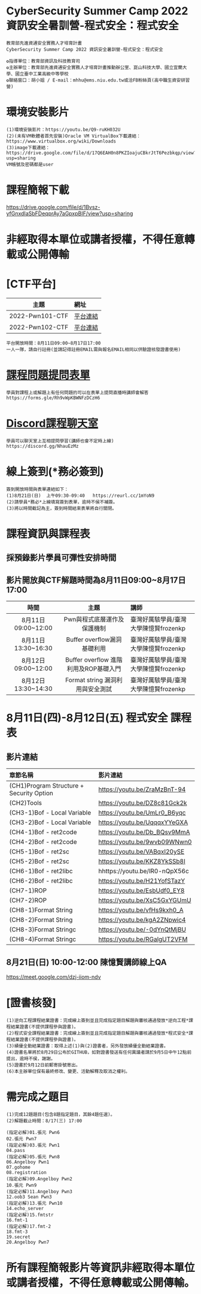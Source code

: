 # CyberSecurity Summer Camp 2022 資訊安全暑訓營-程式安全：程式安全
```
教育部先進資通安全實務人才培育計畫
CyberSecurity Summer Camp 2022 資訊安全暑訓營-程式安全：程式安全
   
✪指導單位：教育部資訊及科技教育司
✪主辦單位：教育部先進資通安全實務人才培育計畫推動辦公室、崑山科技大學、國立宜蘭大學、國立臺中工業高級中等學校
✪聯絡窗口：胡小姐 / E-mail：mhhu@ems.niu.edu.tw或洽FB粉絲頁(高中職生資安研習營)
```
# 環境安裝影片
```
(1)環境安裝影片：https://youtu.be/Q9-ruKH032U
(2)(未有VM軟體者首先安裝)Oracle VM VirtualBox下載連結：https://www.virtualbox.org/wiki/Downloads
(3)image下載連結：https://drive.google.com/file/d/17Q6EAH0n8PKZIoajuCBkrJtT6Pezbkqp/view?usp=sharing
VM帳號及密碼都是user
```

# 課程簡報下載
https://drive.google.com/file/d/1Bvsz-yfGnxdIaSbFDeqprAy7aGpxpBIF/view?usp=sharing

# 非經取得本單位或講者授權，不得任意轉載或公開傳輸

# [CTF平台]
|主題|網址|
|:----:|:------|
|2022-Pwn101-CTF|[平台連結](http://140.110.112.211)|
|2022-Pwn102-CTF|[平台連結](http://140.110.112.214)|
```
平台開放時間：8月11日09:00~8月17日17:00
一人一隊，請自行註冊(並請記得註冊EMAIL需與報名EMAIL相同以供驗證核發證書使用)
```


# [課程問題提問表單](https://forms.gle/Rh9vWpKBWNFzDCzH6)
```
學員對課程上或解題上有任何問題的可以在表單上提問直播時講師會解答
https://forms.gle/Rh9vWpKBWNFzDCzH6
```


# [Discord課程聊天室](https://discord.gg/NhauEzMz)
```
學員可以聊天室上互相提問學習(講師也會不定時上線)
https://discord.gg/NhauEzMz
```


# 線上簽到(*務必簽到)
```
簽到開放時間與表單連結如下：
(1)8月21日(日)  上午09:30-09:40   https://reurl.cc/1mYoN9
(2)請學員*務必*上線填寫簽到表單，逾時不侯不補簽。
(3)將以時間截記為主，簽到時間結束表單將自行關閉。
```


#  課程資訊與課程表
## 採預錄影片學員可彈性安排時間
## 影片開放與CTF解題時間為8月11日09:00~8月17日17:00
|時間|主題|講師|
|:----:|:----:|:------|
|8月11日09:00~12:00|Pwn與程式底層運作及保護機制|臺灣好厲駭學員/臺灣大學陳憶賢frozenkp|
|8月11日13:30~16:30|Buffer overflow漏洞基礎利用|臺灣好厲駭學員/臺灣大學陳憶賢frozenkp|
|8月12日09:00~12:00|Buffer overflow 進階利用及ROP基礎入門|臺灣好厲駭學員/臺灣大學陳憶賢frozenkp|
|8月12日13:30~14:30|Format string 漏洞利用與安全測試|臺灣好厲駭學員/臺灣大學陳憶賢frozenkp|


# 8月11日(四)-8月12日(五) 程式安全  課程表
## 影片連結
|章節名稱|影片連結|
|:------|:-------------|
|(CH1)Program Structure + Security Option|https://youtu.be/ZraMzBnT-94|
|(CH2)Tools|https://youtu.be/DZ8c81Gck2k|
|(CH3-1)Bof - Local Variable|https://youtu.be/UmLr0_B6yqc|
|(CH3-2)Bof - Local Variable|https://youtu.be/UqqqxYYeGXA|
|(CH4-1)Bof - ret2code|https://youtu.be/Db_BQsv9MmA|
|(CH4-2)Bof - ret2code|https://youtu.be/9wvb09WNwn0|
|(CH5-1)Bof - ret2sc|https://youtu.be/VABqxI20ySE|
|(CH5-2)Bof - ret2sc|https://youtu.be/KKZ8YkSSb8I|
|(CH6-1)Bof - ret2libc|hhttps://youtu.be/lR0-nQpX56c|
|(CH6-2)Bof - ret2libc|https://youtu.be/H21YofSTazY|
|(CH7-1)ROP|https://youtu.be/EsbUdf0_EY8|
|(CH7-2)ROP|https://youtu.be/XsC5GxYGUmU|
|(CH8-1)Format String|https://youtu.be/vfHs9kxh0_A|
|(CH8-2)Format String|https://youtu.be/kgA2ZNpwic4|
|(CH8-3)Format Stringc|https://youtu.be/-0dYnQtMjBU|
|(CH8-4)Format Stringc|https://youtu.be/RGalgUT2VFM|

## 8月21日(日) 10:00-12:00 陳憶賢講師線上QA
https://meet.google.com/dzj-iiom-ndv


# [證書核發]
```
(1)逆向工程課程結業證書：完成線上簽到並且完成指定題目解題與審核通過發放*逆向工程*課程結業證書(不提供課程參與證書)。
(2)程式安全課程結業證書：完成線上簽到並且完成指定題目解題與審核通過發放*程式安全*課程結業證書(不提供課程參與證書)。
(3)績優全勤結業證書：取得上述(1)與(2)證書者，另外發放績優全勤結業證書。
(4)證書名單將於8月29日公布於GITHUB，如對證書發送有任何異議者請於9月5日中午12點前提出，逾時不侯，謝謝。
(5)證書於9月12日前郵寄掛號寄出。
(6)本主辦單位保有最終修改、變更、活動解釋及取消之權利。 
```


#  需完成之題目      
```
(1)完成12題題目(包含8題指定題目，其餘4題任選)。
(2)解題截止時間：8/17(三) 17:00

(指定必解)01.張元 Pwn6 
02.張元 Pwn7
(指定必解)03.張元 Pwn1 
04.pass
(指定必解)05.張元 Pwn8 
06.Angelboy Pwn1
07.gohome
08.registration
(指定必解)09.Angelboy Pwn2 
10.張元 Pwn9
(指定必解)11.Angelboy Pwn3 
12.oob3 Sean Pwn3
(指定必解)13.張元 Pwn10 
14.echo_server
(指定必解)15.fmtstr 
16.fmt-1
(指定必解)17.fmt-2 
18.fmt-3
19.secret
20.Angelboy Pwn7
```


#  所有課程簡報影片等資訊非經取得本單位或講者授權，不得任意轉載或公開傳輸。
